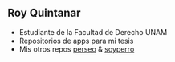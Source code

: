 ## Roy Quintanar

- Estudiante de la Facultad de Derecho UNAM
- Repositorios de apps para mi tesis
- Mis otros repos [perseo](https://github.com/perseoq) & [soyperro](https://github.com/soyperro)
